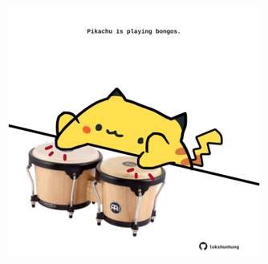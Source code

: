 <!-- built at 25/10/2024, 01:27:42 UTC -->
<p align="center">
  <img width="500" height="500" src="./ReadmeImage.svg">
</p>
